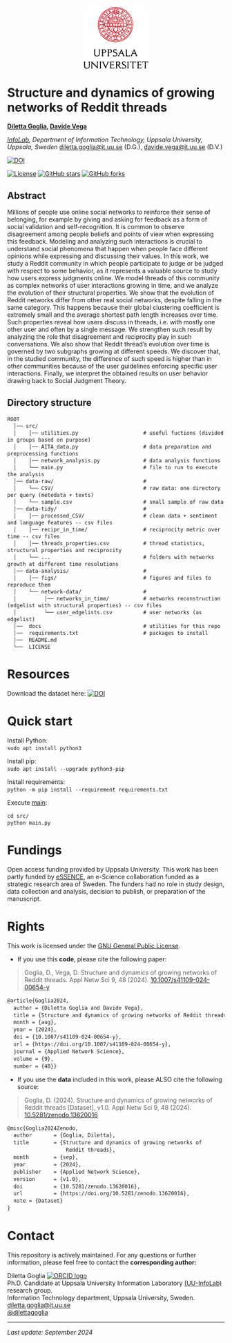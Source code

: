 <p align="center">
    <img align="center" src='docs/img/uu_logo.png' width="150px">
</p>

# Structure and dynamics of growing networks of Reddit threads
**[Diletta Goglia](https://orcid.org/0000-0002-2622-7495), [Davide Vega](https://orcid.org/0000-0001-8795-1957)**

_[InfoLab](https://uuinfolab.github.io/), Department of Information Technology, Uppsala University, Uppsala, Sweden_
[diletta.goglia@it.uu.se](mailto:diletta.goglia@it.uu.se) (D.G.), [davide.vega@it.uu.se](mailto:davide.vega@it.uu.se) (D.V.)

<a href="https://doi.org/10.1007/s41109-024-00654-y"><img src="https://zenodo.org/badge/DOI/10.1007/s41109-024-00654-y.svg" alt="DOI"></a>

<a href="/LICENSE"><img src="https://img.shields.io/github/license/uuinfolab/Structure_and_dynamics_of_growing_networks_of_Reddit_threads" alt="License" /></a>
<a href="https://github.com/uuinfolab/Structure_and_dynamics_of_growing_networks_of_Reddit_threads/stargazers"><img src="https://img.shields.io/github/stars/uuinfolab/Structure_and_dynamics_of_growing_networks_of_Reddit_threads" alt="GitHub stars" /></a>
<a href="https://github.com/uuinfolab/Structure_and_dynamics_of_growing_networks_of_Reddit_threads/network/members"><img alt="GitHub forks" src="https://img.shields.io/github/forks/uuinfolab/Structure_and_dynamics_of_growing_networks_of_Reddit_threads" /></a>



## Abstract
Millions of people use online social networks to reinforce their sense of belonging, for example by giving and asking for feedback as a form of social validation and self-recognition. It is common to observe disagreement among people beliefs and points of view when expressing this feedback. Modeling and analyzing such interactions is crucial to understand social phenomena that happen when people face different opinions while expressing and discussing their values. In this work, we study a Reddit community in which people participate to judge or be judged with respect to some behavior, as it represents a valuable source to study how users express judgments online. We model threads of this community as complex networks of user interactions growing in time, and we analyze the evolution of their structural properties. We show that the evolution of Reddit networks differ from other real social networks, despite falling in the same category. This happens because their global clustering coefficient is extremely small and the average shortest path length increases over time. Such properties reveal how users discuss in threads, i.e. with mostly one other user and often by a single message. We strengthen such result by analyzing the role that disagreement and reciprocity play in such conversations. We also show that Reddit thread’s evolution over time is governed by two subgraphs growing at different speeds. We discover that, in the studied community, the difference of such speed is higher than in other communities because of the user guidelines enforcing specific user interactions. Finally, we interpret the obtained results on user behavior drawing back to Social Judgment Theory.

## Directory structure 
```
ROOT
  │── src/
  │    │── utilities.py                     # useful fuctions (divided in groups based on purpose)
  │    │── AITA_data.py                     # data preparation and preprocessing functions
  │    │── network_analysis.py              # data analysis functions
  │    └── main.py                          # file to run to execute the analysis
  │── data-raw/                             #
  │    └── CSV/                             # raw data: one directory per query (metedata + texts)
  │    └── sample.csv                       # small sample of raw data
  │── data-tidy/                            #
  │    │── processed_CSV/                   # clean data + sentiment and language features -- csv files 
  │    │── recipr_in_time/                  # reciprocity metric over time -- csv files 
  │    │── threads_properties.csv           # thread statistics, structural properties and reciprocity
  │    └── ...                              # folders with networks growth at different time resolutions
  │── data-analysis/                        #  
  │    │── figs/                            # figures and files to reproduce them
  │    └── network-data/                    #
  │         │── networks_in_time/           # networks reconstruction (edgelist with structural properties) -- csv files 
  │         └── user_edgelists.csv          # user networks (as edgelist)  
  │──  docs                                 # utilities for this repo    
  │──  requirements.txt                     # packages to install      
  │──  README.md
  └──  LICENSE  
```

# Resources
Download the dataset here:  <a href="https://doi.org/10.5281/zenodo.13620016"><img src="https://zenodo.org/badge/DOI/10.5281/zenodo.13620016.svg" alt="DOI"></a>

# Quick start
Install Python:<br>
`sudo apt install python3`

Install pip:<br>
`sudo apt install --upgrade python3-pip`

Install requirements:<br>
`python -m pip install --requirement requirements.txt`

Execute [main](src/main.py):
```
cd src/
python main.py
```


# Fundings
Open access funding provided by Uppsala University. This work has been partly funded by [eSSENCE](https://www.essenceofescience.se/w/es/en), an e-Science collaboration funded as a strategic research area of Sweden. The funders had no role in study design, data collection and analysis, decision to publish, or preparation of the manuscript.

# Rights
This work is licensed under the [GNU General Public License](/LICENSE).

- If you use this **code**, please cite the following paper:
> Goglia, D., Vega, D. Structure and dynamics of growing networks of Reddit threads. Appl Netw Sci 9, 48 (2024). [10.1007/s41109-024-00654-y](https://doi.org/10.1007/s41109-024-00654-y)

```tex
@article{Goglia2024,
  author = {Diletta Goglia and Davide Vega},
  title = {Structure and dynamics of growing networks of Reddit threads},
  month = {aug},
  year = {2024},
  doi = {10.1007/s41109-024-00654-y},
  url = {https://doi.org/10.1007/s41109-024-00654-y},
  journal = {Applied Network Science},
  volume = {9},
  number = {48}}
```

- If you use the **data** included in this work, please ALSO cite the following source:

> Goglia, D. (2024). Structure and dynamics of growing networks of Reddit threads [Dataset], v1.0. Appl Netw Sci 9, 48 (2024). [10.5281/zenodo.13620016](https://doi.org/10.5281/zenodo.13620016)

```tex
@misc{Goglia2024Zenodo,
  author       = {Goglia, Diletta},
  title        = {Structure and dynamics of growing networks of 
                   Reddit threads},
  month        = {sep},
  year         = {2024},
  publisher    = {Applied Network Science},
  version      = {v1.0},
  doi          = {10.5281/zenodo.13620016},
  url          = {https://doi.org/10.5281/zenodo.13620016},
  note = {Dataset}
}
```


# Contact 
This repository is actively maintained. For any questions or further information, please feel free to contact the **corresponding author:**

Diletta Goglia <a href="https://orcid.org/0000-0002-2622-7495"><img alt="ORCID logo" src="https://info.orcid.org/wp-content/uploads/2019/11/orcid_16x16.png" width="16" height="16" /></a> <br/>
Ph.D. Candidate at Uppsala University Information Laboratory [(UU-InfoLab)](https://uuinfolab.github.io/) research group. <br/>
Information Technology department, Uppsala University, Sweden. <br/>
[diletta.goglia@it.uu.se](mailto:dilettagoglia@it.uu.se) <br/>
[@dilettagoglia](https://x.com/dilettagoglia?lang=en)
<!-- [dilettagoglia.netlify.app](http://www.dilettagoglia.netlify.app) <br/> -->


---
_Last update: September 2024_